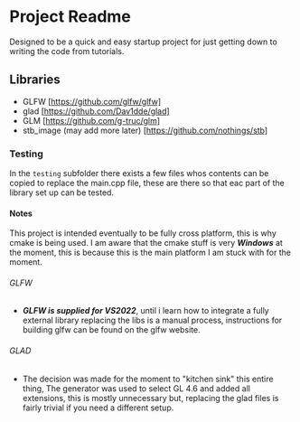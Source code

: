 # Project Readme


Designed to be a quick and easy startup project for just getting down to writing the code from tutorials.

## Libraries
- GLFW [https://github.com/glfw/glfw]
- glad [https://github.com/Dav1dde/glad]
- GLM [https://github.com/g-truc/glm]
- stb_image (may add more later) [https://github.com/nothings/stb]

### Testing
In the `testing` subfolder there exists a few files whos contents can be copied to replace the main.cpp file, these are there so that eac part of the library set up can be tested.

#### Notes
This project is intended eventually to be fully cross platform, this is why cmake is being used. I am aware that the cmake stuff is very ***Windows*** at the moment, this is because this is the main platform I am stuck with for the moment.

###### GLFW
- ***GLFW is supplied for VS2022***, until i learn how to integrate a fully external library replacing the libs is a manual process, instructions for building glfw can be found on the glfw website.

###### GLAD
- The decision was made for the moment to "kitchen sink" this entire thing, The generator was used to select GL 4.6 and added all extensions, this is mostly unnecessary but, replacing the glad files is fairly trivial if you need a different setup.




